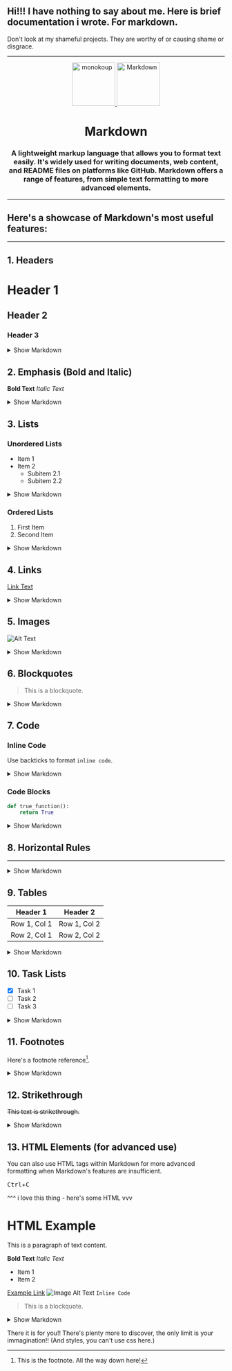 <h2>
     Hi!!! I have nothing to say about me. Here is brief documentation i wrote. For markdown.
</h2>

<p3>
     Don't look at my shameful projects. They are worthy of or causing shame or disgrace.
</p3>

---
<p align='center'>
     <a href="https://www.markdownguide.org/">
          <img src="https://cdn.discordapp.com/emojis/1079175615887970344.webp" alt="monokoup" width="100" height="100">
          <img src="https://skillicons.dev/icons?i=md" alt="Markdown" width="100" height="100">
     </a>
</p>

<h1 align="center">
     Markdown
</h1>
<h3 align="center">
     A lightweight markup language that allows you to format text easily. It's widely used for writing documents, web content, and README files on platforms like GitHub. Markdown offers a range of features, from simple text formatting to more advanced elements.
</h3>

---

## Here's a showcase of Markdown's most useful features:

---
## 1. Headers

# Header 1
## Header 2
### Header 3

<details>
<summary>Show Markdown</summary>

```markdown
# Header 1
## Header 2
### Header 3
```

</details>

## 2. Emphasis (Bold and Italic)

**Bold Text**
*Italic Text*

<details>
<summary>Show Markdown</summary>

```markdown
**Bold Text**
*Italic Text*
```

</details>

## 3. Lists
### Unordered Lists

- Item 1
- Item 2
  - Subitem 2.1
  - Subitem 2.2

<details>
<summary>Show Markdown</summary>

```markdown
- Item 1
- Item 2
  - Subitem 2.1
  - Subitem 2.2
```

</details>

### Ordered Lists

1. First Item
2. Second Item

<details>
<summary>Show Markdown</summary>

```markdown
1. First Item
2. Second Item
```

</details>

## 4. Links

[Link Text](http://www.example.com)

<details>
<summary>Show Markdown</summary>

```markdown
[Link Text](http://www.example.com)
```

</details>

## 5. Images

![Alt Text](https://http.cat/status/404.jpg)

<details>
<summary>Show Markdown</summary>

```markdown
![Alt Text](https://http.cat/status/404.jpg)
```

</details>

## 6. Blockquotes

> This is a blockquote.

<details>
<summary>Show Markdown</summary>

```markdown
> This is a blockquote.

# wtf green text!!
```

</details>

## 7. Code
### Inline Code

Use backticks to format `inline code`.

<details>
<summary>Show Markdown</summary>

```markdown
Use backticks to format `inline code`.
```

</details>

### Code Blocks

```python
def true_function():
    return True
```

<details>
<summary>Show Markdown</summary>

```markdown
     ```python
     def example_function():
         return "Hello, World!"
     ```
```
</details>

## 8. Horizontal Rules

---

<details>
<summary>Show Markdown</summary>

```markdown
---
```

</details>

## 9. Tables

| Header 1 | Header 2 |
|----------|----------|
| Row 1, Col 1 | Row 1, Col 2 |
| Row 2, Col 1 | Row 2, Col 2 |

<details>
<summary>Show Markdown</summary>

```markdown
| Header 1 | Header 2 |
|----------|----------|
| Row 1, Col 1 | Row 1, Col 2 |
| Row 2, Col 1 | Row 2, Col 2 |
```

</details>

## 10. Task Lists

- [x] Task 1
- [ ] Task 2
- [ ] Task 3

<details>
<summary>Show Markdown</summary>

```markdown
- [x] Task 1
- [ ] Task 2
- [ ] Task 3
```

</details>

## 11. Footnotes

Here's a footnote reference[^1].

[^1]: This is the footnote. All the way down here!
<details>
<summary>Show Markdown</summary>

```markdown
Here's a footnote reference[^1].

[^1]: This is the footnote. All the way down here!
```

</details>

## 12. Strikethrough

~~This text is strikethrough.~~

<details>
<summary>Show Markdown</summary>

```markdown
~~This text is strikethrough.~~
```

</details>


## 13. HTML Elements (for advanced use)

You can also use HTML tags within Markdown for more advanced formatting when Markdown's features are insufficient.

<kbd>Ctrl</kbd>+<kbd>C</kbd>

^^^ i love this thing - here's some HTML vvv

<body>
  <h1>HTML Example</h1>
  <p>This is a paragraph of text content.</p>
  <strong>Bold Text</strong>
  <em>Italic Text</em>
  <ul>
    <li>Item 1</li>
    <li>Item 2</li>
  </ul>
  <a href="https://www.example.com">Example Link</a>
  <img src="image.jpg" alt="Image Alt Text">
  <code>Inline Code</code>
  <blockquote>This is a blockquote.</blockquote>
</body>

<details>
<summary>Show Markdown</summary>

```markdown
You can also use HTML tags within Markdown for more advanced formatting when Markdown's features are insufficient.

<kbd>Ctrl</kbd>+<kbd>C</kbd>

^^^ i love this thing - here's some HTML vvv

<!-- You don't need to include the body tags, but it looked ugly without. -->

<body>
  <h1>HTML Example</h1>
  <p>This is a paragraph of text content.</p>
  <strong>Bold Text</strong>
  <em>Italic Text</em>
  <ul>
    <li>Item 1</li>
    <li>Item 2</li>
  </ul>
  <a href="https://www.example.com">Example Link</a>
  <img src="image.jpg" alt="Image Alt Text">
  <code>Inline Code</code>
  <blockquote>This is a blockquote.</blockquote>
</body>
```

</details>

There it is for you!! There's plenty more to discover, the only limit is your immagination!! (And styles, you can't use css here.)
